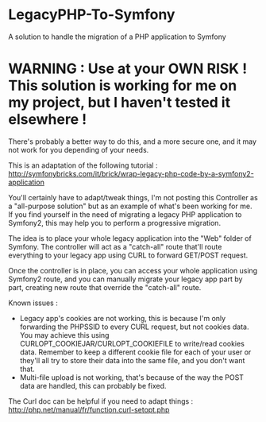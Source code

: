 # LegacyPHP-To-Symfony
A solution to handle the migration of a PHP application to Symfony

# WARNING : Use at your OWN RISK ! This solution is working for me on my project, but I haven't tested it elsewhere ! 
There's probably a better way to do this, and a more secure one, and it may not work for you depending of your needs.

This is an adaptation of the following tutorial : http://symfonybricks.com/it/brick/wrap-legacy-php-code-by-a-symfony2-application

You'll certainly have to adapt/tweak things, I'm not posting this Controller as a "all-purpose solution" but as an example
of what's been working for me. If you find yourself in the need of migrating a legacy PHP application to Symfony2, this may help
you to perform a progressive migration.

The idea is to place your whole legacy application into the "Web" folder of Symfony. The controller will act as a "catch-all" route
that'll route everything to your legacy app using CURL to forward GET/POST request.

Once the controller is in place, you can access your whole application using Symfony2 route, and
you can manually migrate your legacy app part by part, creating new route that override 
the "catch-all" route.

Known issues :

- Legacy app's cookies are not working, this is because I'm only forwarding the PHPSSID to every CURL request, but not cookies data. You may
achieve this using CURLOPT_COOKIEJAR/CURLOPT_COOKIEFILE to write/read cookies data. Remember to keep a different cookie file for each of your user or
they'll all try to store their data into the same file, and you don't want that.
- Multi-file upload is not working, that's because of the way the POST data are handled, this can probably be fixed.

The Curl doc can be helpful if you need to adapt things : http://php.net/manual/fr/function.curl-setopt.php




